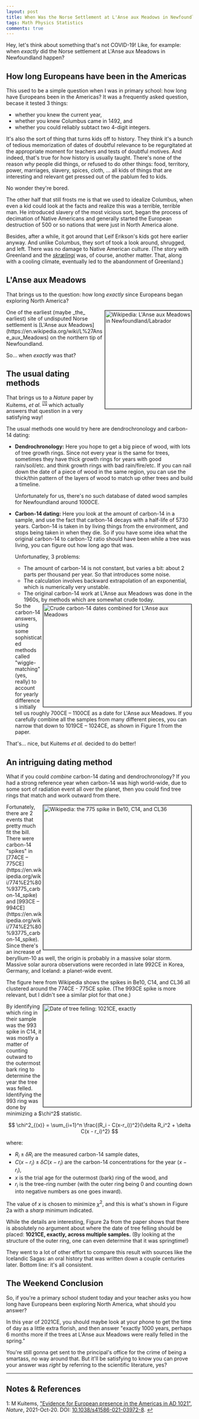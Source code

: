 ```yaml
---
layout: post
title: When Was the Norse Settlement at L'Anse aux Meadows in Newfoundland?
tags: Math Physics Statistics
comments: true
---
```


Hey, let's think about something that's not COVID-19!  Like, for example: when _exactly_
did the Norse settlement at L'Anse aux Meadows in Newfoundland happen?  


## How long Europeans have been in the Americas  

This used to be a simple question when I was in primary school: how long have Europeans
been in the Americas?  It was a frequently asked question, becase it tested 3 things:  
- whether you knew the current year,  
- whether you knew Columbus came in 1492, and  
- whether you could reliably subtact two 4-digit integers.  

It's also the sort of thing that turns kids off to history.  They think it's a bunch of
tedious memorization of dates of doubtful relevance to be regurgitated at the appropriate
moment for teachers and tests of doubtful motives.  And indeed, that's true for how
history is usually taught.  There's none of the reason _why_ people did things, or refused
to do other things: food, territory, power, marriages, slavery, spices, cloth, &hellip;
all kids of things that are interesting and relevant get pressed out of the pablum fed to
kids.  

No wonder they're bored.  

The other half that still frosts me is that we used to idealize Columbus, when even a kid
could look at the facts and realize this was a terrible, terrible man.  He introduced
slavery of the most vicious sort, began the process of decimation of Native Americans and
generally started the European destruction of 500 or so nations that were just in North
America alone.  

Besides, after a while, it got around that Leif Erikson's kids got here earlier anyway.
And unlike Columbus, they sort of took a look around, shrugged, and left.  There was no
damage to Native American culture.  (The story with Greenland and the 
[_skrælingi_](https://en.wikipedia.org/wiki/Skr%C3%A6ling) was, of
course, another matter.  That, along with a cooling climate, eventually led to the
abandonment of Greenland.)  


## L'Anse aux Meadows  

That brings us to the question: how long _exactly_ since Europeans began exploring North
America?  

<img src="{{ site.baseurl }}/images/2021-11-01-viking-american-dates-LAM.jpg" width="233" height="265" alt="Wikipedia: L'Anse aux Meadows in Newfoundland/Labrador" title="Wikipedia: L'Anse aux Meadows in Newfoundland/Labrador" style="float: right; margin: 3px 3px 3px 3px; border: 1px solid #000000;">
One of the earliest (maybe _the_ earliest) site of undisputed Norse settlement is 
[L'Anse aux Meadows](https://en.wikipedia.org/wiki/L%27Anse_aux_Meadows) on the northern
tip of Newfoundland.  

So&hellip; when _exactly_ was that?  


## The usual dating methods  

That brings us to a _Nature_ paper by Kuitems, _et al._ <sup id="fn1a">[[1]](#fn1)</sup>
which actually answers that question in a very satisfying way!  

The usual methods one would try here are dendrochronology and carbon-14 dating:  
- __Dendrochronology:__ Here you hope to get a big piece of wood, with lots of tree growth
  rings.  Since not every year is the same for trees, sometimes they have thick growth
  rings for years with good rain/soil/etc. and think growth rings with bad rain/fire/etc.
  If you can nail down the date of a piece of wood in the same region, you can use the
  thick/thin pattern of the layers of wood to match up other trees and build a timeline.  
  
  Unfortunately for us, there's no such database of dated wood samples for Newfoundland
  around 1000CE.  
- __Carbon-14 dating:__ Here you look at the amount of carbon-14 in a sample, and use the
  fact that carbon-14 decays with a half-life of 5730 years.  Carbon-14 is taken in by
  living things from the environment, and stops being taken in when they die.  So if you
  have some idea what the original carbon-14 to carbon-12 ratio should have been while a
  tree was living, you can figure out how long ago that was.  
  
  Unfortunatley, 3 problems:  
  - The amount of carbon-14 is not constant, but varies a bit: about 2 parts per thousand
    per year.  So that introduces some noise.  
  - The calculation involves backward extrapolation of an exponential, which is
    numerically very unstable.  
  - The original carbon-14 work at L'Anse aux Meadows was done in the 1960s, by methods
    which are somewhat crude today.  

  <img src="{{ site.baseurl }}/images/2021-11-01-viking-american-dates-crude-dates.jpg" width="400" height="277" alt="Crude carbon-14 dates combined for L'Anse aux Meadows" title="Crude carbon-14 dates combined for L'Anse aux Meadows" style="float: right; margin: 3px 3px 3px 3px; border: 1px solid #000000;">
  So the carbon-14 answers, using some sophisticated methods called "wiggle-matching"
  (yes, really) to account for yearly differences initially tell us roughly 700CE &ndash; 
  1100CE as a date for L'Anse aux Meadows.  If you carefully combine all the samples from
  many different pieces, you can narrow that down to 1019CE &ndash; 1024CE, as shown in
  Figure 1 from the paper.

That's&hellip; nice, but Kuitems _et al._ decided to do better!  


## An intriguing dating method  

What if you could _combine_ carbon-14 dating and dendrochronology?  If you had a strong
reference year when carbon-14 was high world-wide, due to some sort of radiation event all
over the planet, then you could find tree rings that match and work outward from there.  

<img src="{{ site.baseurl }}/images/2021-11-01-viking-american-dates-775-spike.jpg" width="400" height="390" alt="Wikipedia: the 775 spike in Be10, C14, and CL36" title="Wikipedia: the 775 spike in Be10, C14, and CL36" style="float: right; margin: 3px 3px 3px 3px; border: 1px solid #000000;">
Fortunately, there are 2 events that pretty much fit the bill.  There were carbon-14 "spikes"
in [774CE &ndash; 775CE](https://en.wikipedia.org/wiki/774%E2%80%93775_carbon-14_spike)
and [993CE &ndash; 994CE](https://en.wikipedia.org/wiki/774%E2%80%93775_carbon-14_spike).
Since there's an increase of beryllium-10 as well, the origin is probably in a massive
solar storm.  Massive solar aurora observations were recorded in late 992CE in Korea,
Germany, and Iceland: a planet-wide event.  

The figure here from Wikipedia shows the spikes in Be10, C14, and CL36 all clustered
around the 774CE - 775CE spike.  (The 993CE spike is more relevant, but I didn't see a
similar plot for that one.)  

<img src="{{ site.baseurl }}/images/2021-11-01-viking-american-dates-1021CE.jpg" width="400" height="276" alt="Date of tree felling: 1021CE, exactly" title="Date of tree felling: 1021CE, exactly" style="float: right; margin: 3px 3px 3px 3px; border: 1px solid #000000;"> 
By identifying which ring in their sample was the 993 spike in C14, it was mostly a matter
of counting outward to the outermost bark ring to determine the year the tree was felled.
Identifying the 993 ring was done by minimizing a $\chi^2$ statistic.  

$$
\chi^2_{(x)} = \sum_{i=1}^n \frac{(R_i - C(x-r_i))^2}{\delta R_i^2 + \delta C(x - r_i)^2}
$$

where: 
- $R_i \pm \delta R_i$ are the measured carbon-14 sample dates,  
- $C(x - r_i) \pm \delta C(x - r_i)$ are the carbon-14 concentrations for the year $(x - r_i)$,  
- $x$ is the trial age for the outermost (bark) ring of the wood, and  
- $r_i$ is the tree-ring number (with the outer ring being 0 and counting down into
  negative numbers as one goes inward).  

The value of $x$ is chosen to minimize $\chi^2$, and this is what's shown in Figure
2a with a _sharp_ minimum indicated.  

While the details are interesting, Figure 2a from the paper shows that there is absolutely
no argument about where the date of tree felling should be placed: __1021CE, exactly,
across multiple samples.__ (By looking at the structure of the outer ring, one can even
determine that it was springtime!)  

They went to a lot of other effort to compare this result with sources like the Icelandic
Sagas: an oral history that was written down a couple centuries later.  Bottom line: it's
all consistent.  


## The Weekend Conclusion  

So, if you're a primary school student today and your teacher asks you how long have Europeans
been exploring North America, what should you answer?  

In this year of 2021CE, you should maybe look at your phone to get the time of day as a
little extra florish, and then answer "exactly 1000 years, perhaps 6 months more if the
trees at L'Anse aux Meadows were really felled in the spring."  

You're still gonna get sent to the principal's office for the crime of being a smartass,
no way around that.  But it'll be satisfying to know you can prove your answer was _right_
by referring to the scientific literature, yes?  

---

## Notes &amp; References  

<!--
<sup id="fn1a">[[1]](#fn1)</sup>

<a id="fn1">1</a>: ***, ["***"](***), *** [↩](#fn1a)  

<img src="{{ site.baseurl }}/images/***" width="400" height="***" alt="***" title="***" style="float: right; margin: 3px 3px 3px 3px; border: 1px solid #000000;">

<iframe width="400" height="224" src="***" allow="accelerometer; encrypted-media; gyroscope; picture-in-picture" allowfullscreen style="float: right; margin: 3px 3px 3px 3px; border: 1px solid #000000;"></iframe>
-->

<a id="fn1">1</a>: M Kuitems, ["Evidence for European presence in the Americas in AD 1021"](https://www.nature.com/articles/s41586-021-03972-8), _Nature_, 2021-Oct-20.  DOI: [10.1038/s41586-021-03972-8](https://doi.org/10.1038/s41586-021-03972-8). [↩](#fn1a)  
